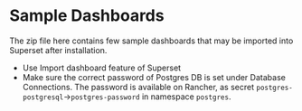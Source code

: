# Sample Dashboards

The zip file here contains few sample dashboards that may be imported into Superset after installation. 
* Use Import dashboard feature of Superset
* Make sure the correct password of Postgres DB is set under Database Connections. The password is available on Rancher, as secret `postgres-postgresql`->`postgres-password` in namespace `postgres`.
